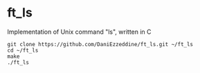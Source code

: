 # ft_ls
Implementation of Unix command "ls", written in C
```
git clone https://github.com/DaniEzzeddine/ft_ls.git ~/ft_ls
cd ~/ft_ls
make
./ft_ls
```

